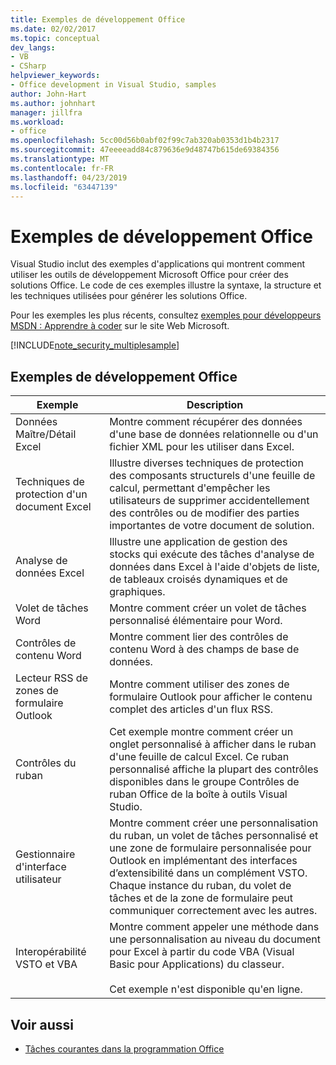 ```yaml
---
title: Exemples de développement Office
ms.date: 02/02/2017
ms.topic: conceptual
dev_langs:
- VB
- CSharp
helpviewer_keywords:
- Office development in Visual Studio, samples
author: John-Hart
ms.author: johnhart
manager: jillfra
ms.workload:
- office
ms.openlocfilehash: 5cc00d56b0abf02f99c7ab320ab0353d1b4b2317
ms.sourcegitcommit: 47eeeeadd84c879636e9d48747b615de69384356
ms.translationtype: MT
ms.contentlocale: fr-FR
ms.lasthandoff: 04/23/2019
ms.locfileid: "63447139"
---
```

# <a name="office-development-samples"></a>Exemples de développement Office
  Visual Studio inclut des exemples d'applications qui montrent comment utiliser les outils de développement Microsoft Office pour créer des solutions Office. Le code de ces exemples illustre la syntaxe, la structure et les techniques utilisées pour générer les solutions Office.

 Pour les exemples les plus récents, consultez [exemples pour développeurs MSDN : Apprendre à coder](http://go.microsoft.com/fwlink/?LinkID=248199) sur le site Web Microsoft.

 [!INCLUDE[note_security_multiplesample](../vsto/includes/note-security-multiplesample-md.md)]

## <a name="office-development-samples"></a>Exemples de développement Office

|Exemple|Description|
|------------|-----------------|
|Données Maître/Détail Excel|Montre comment récupérer des données d'une base de données relationnelle ou d'un fichier XML pour les utiliser dans Excel.|
|Techniques de protection d'un document Excel|Illustre diverses techniques de protection des composants structurels d'une feuille de calcul, permettant d'empêcher les utilisateurs de supprimer accidentellement des contrôles ou de modifier des parties importantes de votre document de solution.|
|Analyse de données Excel|Illustre une application de gestion des stocks qui exécute des tâches d'analyse de données dans Excel à l'aide d'objets de liste, de tableaux croisés dynamiques et de graphiques.|
|Volet de tâches Word|Montre comment créer un volet de tâches personnalisé élémentaire pour Word.|
|Contrôles de contenu Word|Montre comment lier des contrôles de contenu Word à des champs de base de données.|
|Lecteur RSS de zones de formulaire Outlook|Montre comment utiliser des zones de formulaire Outlook pour afficher le contenu complet des articles d'un flux RSS.|
|Contrôles du ruban|Cet exemple montre comment créer un onglet personnalisé à afficher dans le ruban d'une feuille de calcul Excel. Ce ruban personnalisé affiche la plupart des contrôles disponibles dans le groupe Contrôles de ruban Office de la boîte à outils Visual Studio.|
|Gestionnaire d'interface utilisateur|Montre comment créer une personnalisation du ruban, un volet de tâches personnalisé et une zone de formulaire personnalisée pour Outlook en implémentant des interfaces d’extensibilité dans un complément VSTO. Chaque instance du ruban, du volet de tâches et de la zone de formulaire peut communiquer correctement avec les autres.|
|Interopérabilité VSTO et VBA|Montre comment appeler une méthode dans une personnalisation au niveau du document pour Excel à partir du code VBA (Visual Basic pour Applications) du classeur.<br /><br /> Cet exemple n'est disponible qu'en ligne.|

## <a name="see-also"></a>Voir aussi
- [Tâches courantes dans la programmation Office](../vsto/common-tasks-in-office-programming.md)
